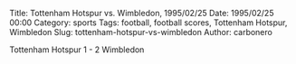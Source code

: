 Title: Tottenham Hotspur vs. Wimbledon, 1995/02/25
Date: 1995/02/25 00:00
Category: sports
Tags: football, football scores, Tottenham Hotspur, Wimbledon
Slug: tottenham-hotspur-vs-wimbledon
Author: carbonero


Tottenham Hotspur 1 - 2 Wimbledon
